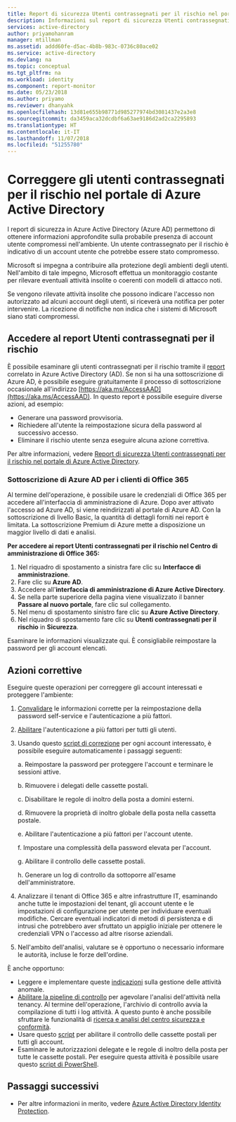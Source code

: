 ```yaml
---
title: Report di sicurezza Utenti contrassegnati per il rischio nel portale di Azure Active Directory | Microsoft Docs
description: Informazioni sul report di sicurezza Utenti contrassegnati per il rischio nel portale di Azure Active Directory
services: active-directory
author: priyamohanram
manager: mtillman
ms.assetid: addd60fe-d5ac-4b8b-983c-0736c80ace02
ms.service: active-directory
ms.devlang: na
ms.topic: conceptual
ms.tgt_pltfrm: na
ms.workload: identity
ms.component: report-monitor
ms.date: 05/23/2018
ms.author: priyamo
ms.reviewer: dhanyahk
ms.openlocfilehash: 13d81e655b98771d985277974bd3081437e2a3e8
ms.sourcegitcommit: da3459aca32dcdbf6a63ae9186d2ad2ca2295893
ms.translationtype: HT
ms.contentlocale: it-IT
ms.lasthandoff: 11/07/2018
ms.locfileid: "51255780"
---
```

# <a name="remediate-users-flagged-for-risk-in-the-azure-active-directory-portal"></a>Correggere gli utenti contrassegnati per il rischio nel portale di Azure Active Directory

I report di sicurezza in Azure Active Directory (Azure AD) permettono di ottenere informazioni approfondite sulla probabile presenza di account utente compromessi nell'ambiente. Un utente contrassegnato per il rischio è indicativo di un account utente che potrebbe essere stato compromesso.

Microsoft si impegna a contribuire alla protezione degli ambienti degli utenti. Nell'ambito di tale impegno, Microsoft effettua un monitoraggio costante per rilevare eventuali attività insolite o coerenti con modelli di attacco noti. 


Se vengono rilevate attività insolite che possono indicare l'accesso non autorizzato ad alcuni account degli utenti, si riceverà una notifica per poter intervenire. La ricezione di notifiche non indica che i sistemi di Microsoft siano stati compromessi.
 

## <a name="access-the-users-flagged-for-risk-report"></a>Accedere al report Utenti contrassegnati per il rischio

È possibile esaminare gli utenti contrassegnati per il rischio tramite il [report](https://portal.azure.com/#blade/Microsoft_AAD_IAM/ActiveDirectoryMenuBlade/UsersAtRisk) correlato in Azure Active Directory (AD). Se non si ha una sottoscrizione di Azure AD, è possibile eseguire gratuitamente il processo di sottoscrizione occasionale all'indirizzo [https://aka.ms/AccessAAD](https://aka.ms/AccessAAD). In questo report è possibile eseguire diverse azioni, ad esempio:

- Generare una password provvisoria.
- Richiedere all'utente la reimpostazione sicura della password al successivo accesso.
- Eliminare il rischio utente senza eseguire alcuna azione correttiva.

Per altre informazioni, vedere [Report di sicurezza Utenti contrassegnati per il rischio nel portale di Azure Active Directory](concept-user-at-risk.md).

### <a name="azure-ad-subscription-for-office-365-customers"></a>Sottoscrizione di Azure AD per i clienti di Office 365

Al termine dell'operazione, è possibile usare le credenziali di Office 365 per accedere all'interfaccia di amministrazione di Azure. Dopo aver attivato l'accesso ad Azure AD, si viene reindirizzati al portale di Azure AD. Con la sottoscrizione di livello Basic, la quantità di dettagli forniti nei report è limitata. La sottoscrizione Premium di Azure mette a disposizione un maggior livello di dati e analisi.


**Per accedere ai report Utenti contrassegnati per il rischio nel Centro di amministrazione di Office 365:**

1.  Nel riquadro di spostamento a sinistra fare clic su **Interfacce di amministrazione**. 
2.  Fare clic su **Azure AD**.
3.  Accedere all'**interfaccia di amministrazione di Azure Active Directory**.
4.  Se nella parte superiore della pagina viene visualizzato il banner **Passare al nuovo portale**, fare clic sul collegamento.
4.  Nel menu di spostamento sinistro fare clic su **Azure Active Directory**. 
5.  Nel riquadro di spostamento fare clic su **Utenti contrassegnati per il rischio** in **Sicurezza**.

Esaminare le informazioni visualizzate qui. È consigliabile reimpostare la password per gli account elencati. 

## <a name="remediation-actions"></a>Azioni correttive

Eseguire queste operazioni per correggere gli account interessati e proteggere l'ambiente:

1.  [Convalidare](https://aka.ms/MFAValid) le informazioni corrette per la reimpostazione della password self-service e l'autenticazione a più fattori. 
2.  [Abilitare](https://aka.ms/MFAuth) l'autenticazione a più fattori per tutti gli utenti. 
3.  Usando questo [script di correzione](https://aka.ms/remediate) per ogni account interessato, è possibile eseguire automaticamente i passaggi seguenti: 

    a. Reimpostare la password per proteggere l'account e terminare le sessioni attive.

    b. Rimuovere i delegati delle cassette postali.

    c. Disabilitare le regole di inoltro della posta a domini esterni.

    d. Rimuovere la proprietà di inoltro globale della posta nella cassetta postale.

    e. Abilitare l'autenticazione a più fattori per l'account utente.

    f. Impostare una complessità della password elevata per l'account.

    g. Abilitare il controllo delle cassette postali.

    h. Generare un log di controllo da sottoporre all'esame dell'amministratore.

4. Analizzare il tenant di Office 365 e altre infrastrutture IT, esaminando anche tutte le impostazioni del tenant, gli account utente e le impostazioni di configurazione per utente per individuare eventuali modifiche. Cercare eventuali indicatori di metodi di persistenza e di intrusi che potrebbero aver sfruttato un appiglio iniziale per ottenere le credenziali VPN o l'accesso ad altre risorse aziendali. 

5.  Nell'ambito dell'analisi, valutare se è opportuno o necessario informare le autorità, incluse le forze dell'ordine.

È anche opportuno:

- Leggere e implementare queste [indicazioni](https://aka.ms/fixaccount) sulla gestione delle attività anomale. 
- [Abilitare la pipeline di controllo](https://aka.ms/improvesecurity) per agevolare l'analisi dell'attività nella tenancy. Al termine dell'operazione, l'archivio di controllo avvia la compilazione di tutti i log attività. A questo punto è anche possibile sfruttare le funzionalità di [ricerca e analisi del centro sicurezza e conformità](https://aka.ms/sccsearch). 
- Usare questo [script](https://aka.ms/mailboxaudit1) per abilitare il controllo delle cassette postali per tutti gli account. 
- Esaminare le autorizzazioni delegate e le regole di inoltro della posta per tutte le cassette postali. Per eseguire questa attività è possibile usare questo [script di PowerShell](https://aka.ms/delegateforwardrules). 



## <a name="next-steps"></a>Passaggi successivi

- Per altre informazioni in merito, vedere [Azure Active Directory Identity Protection](../active-directory-identityprotection.md).

